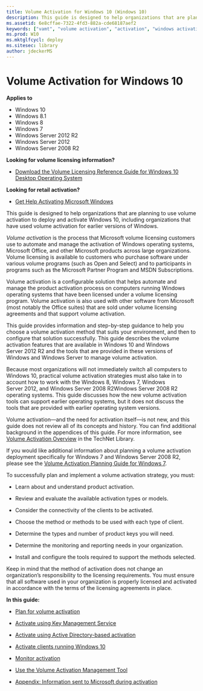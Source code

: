```yaml
---
title: Volume Activation for Windows 10 (Windows 10)
description: This guide is designed to help organizations that are planning to use volume activation to deploy and activate Windows 10, including organizations that have used volume activation for earlier versions of Windows.
ms.assetid: 6e8cffae-7322-4fd3-882a-cde68187aef2
keywords: ["vamt", "volume activation", "activation", "windows activation"]
ms.prod: W10
ms.mktglfcycl: deploy
ms.sitesec: library
author: jdeckerMS
---
```


# Volume Activation for Windows 10
**Applies to**

-   Windows 10
-   Windows 8.1
-   Windows 8
-   Windows 7
-   Windows Server 2012 R2
-   Windows Server 2012
-   Windows Server 2008 R2

**Looking for volume licensing information?**

-   [Download the Volume Licensing Reference Guide for Windows 10 Desktop Operating System](http://go.microsoft.com/fwlink/p/?LinkId=620104)

**Looking for retail activation?**

-   [Get Help Activating Microsoft Windows](http://go.microsoft.com/fwlink/p/?LinkId=618644)

This guide is designed to help organizations that are planning to use volume activation to deploy and activate Windows 10, including organizations that have used volume activation for earlier versions of Windows.

*Volume activation* is the process that Microsoft volume licensing customers use to automate and manage the activation of Windows operating systems, Microsoft Office, and other Microsoft products across large organizations. Volume licensing is available to customers who purchase software under various volume programs (such as Open and Select) and to participants in programs such as the Microsoft Partner Program and MSDN Subscriptions.

Volume activation is a configurable solution that helps automate and manage the product activation process on computers running Windows operating systems that have been licensed under a volume licensing program. Volume activation is also used with other software from Microsoft (most notably the Office suites) that are sold under volume licensing agreements and that support volume activation.

This guide provides information and step-by-step guidance to help you choose a volume activation method that suits your environment, and then to configure that solution successfully. This guide describes the volume activation features that are available in Windows 10 and Windows Server 2012 R2 and the tools that are provided in these versions of Windows and Windows Server to manage volume activation.

Because most organizations will not immediately switch all computers to Windows 10, practical volume activation strategies must also take in to account how to work with the Windows 8, Windows 7, Windows Server 2012, and Windows Server 2008 R2Windows Server 2008 R2 operating systems. This guide discusses how the new volume activation tools can support earlier operating systems, but it does not discuss the tools that are provided with earlier operating system versions.

Volume activation—and the need for activation itself—is not new, and this guide does not review all of its concepts and history. You can find additional background in the appendices of this guide. For more information, see [Volume Activation Overview](http://go.microsoft.com/fwlink/p/?LinkId=618209) in the TechNet Library.

If you would like additional information about planning a volume activation deployment specifically for Windows 7 and Windows Server 2008 R2, please see the [Volume Activation Planning Guide for Windows 7](http://go.microsoft.com/fwlink/p/?LinkId=618210).

To successfully plan and implement a volume activation strategy, you must:

-   Learn about and understand product activation.

-   Review and evaluate the available activation types or models.

-   Consider the connectivity of the clients to be activated.

-   Choose the method or methods to be used with each type of client.

-   Determine the types and number of product keys you will need.

-   Determine the monitoring and reporting needs in your organization.

-   Install and configure the tools required to support the methods selected.

Keep in mind that the method of activation does not change an organization’s responsibility to the licensing requirements. You must ensure that all software used in your organization is properly licensed and activated in accordance with the terms of the licensing agreements in place.

**In this guide:**

-   [Plan for volume activation](plan-for-volume-activation-client.md)

-   [Activate using Key Management Service](activate-using-key-management-service-vamt.md)

-   [Activate using Active Directory-based activation](activate-using-active-directory-based-activation-client.md)

-   [Activate clients running Windows 10](activate-windows-10-clients-vamt.md)

-   [Monitor activation](monitor-activation-client.md)

-   [Use the Volume Activation Management Tool](use-the-volume-activation-management-tool-client.md)

-   [Appendix: Information sent to Microsoft during activation](appendix-information-sent-to-microsoft-during-activation-client.md)

 

 





